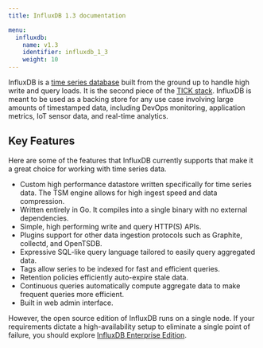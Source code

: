 ```yaml
---
title: InfluxDB 1.3 documentation

menu:
  influxdb:
    name: v1.3
    identifier: influxdb_1_3
    weight: 10
---
```


InfluxDB is a [time series database](https://en.wikipedia.org/wiki/Time_series_database) built from the ground up to handle high write and query loads.
It is the second piece of the
[TICK stack](https://influxdata.com/time-series-platform/).
InfluxDB is meant to be used as a backing store for any use case involving large amounts of timestamped data, including DevOps monitoring, application metrics, IoT sensor data, and real-time analytics.

## Key Features

Here are some of the features that InfluxDB currently supports that make it a great choice for working with time series data.

* Custom high performance datastore written specifically for time series data.
The TSM engine allows for high ingest speed and data compression.
* Written entirely in Go.
It compiles into a single binary with no external dependencies.
* Simple, high performing write and query HTTP(S) APIs.
* Plugins support for other data ingestion protocols such as Graphite, collectd, and OpenTSDB.
* Expressive SQL-like query language tailored to easily query aggregated data.
* Tags allow series to be indexed for fast and efficient queries.
* Retention policies efficiently auto-expire stale data.
* Continuous queries automatically compute aggregate data to make frequent queries more efficient.
* Built in web admin interface.

However, the open source edition of InfluxDB runs on a single node. If your requirements dictate a high-availability setup
to eliminate a single point of failure, you should explore [InfluxDB Enterprise Edition](https://docs.influxdata.com/influxdb/v1.3/high_availability/).
